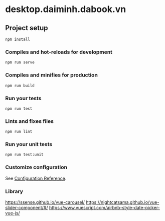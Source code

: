 # desktop.daiminh.dabook.vn

## Project setup
```
npm install
```

### Compiles and hot-reloads for development
```
npm run serve
```

### Compiles and minifies for production
```
npm run build
```

### Run your tests
```
npm run test
```

### Lints and fixes files
```
npm run lint
```

### Run your unit tests
```
npm run test:unit
```

### Customize configuration
See [Configuration Reference](https://cli.vuejs.org/config/).


### Library
https://ssense.github.io/vue-carousel/
https://nightcatsama.github.io/vue-slider-component/#/
https://www.vuescript.com/airbnb-style-date-picker-vue-js/